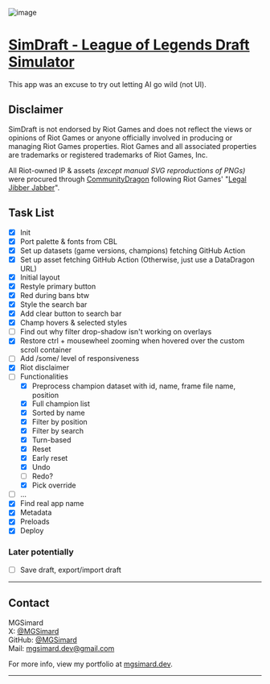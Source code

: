 ![image](https://github.com/user-attachments/assets/95da6b2e-e8b2-462f-9199-1124a37694e4)

# [SimDraft - League of Legends Draft Simulator](https://simdraft.pages.dev/)

This app was an excuse to try out letting AI go wild (not UI).

## Disclaimer

SimDraft is not endorsed by Riot Games and does not reflect the views or opinions of Riot Games or anyone officially involved in producing or managing Riot Games properties. Riot Games and all associated properties are trademarks or registered trademarks of Riot Games, Inc.

All Riot-owned IP & assets _(except manual SVG reproductions of PNGs)_ were procured through [CommunityDragon](https://communitydragon.org/) following Riot Games' "[Legal Jibber Jabber](https://www.riotgames.com/en/legal)".

## Task List

- [x] Init
- [x] Port palette & fonts from CBL
- [x] Set up datasets (game versions, champions) fetching GitHub Action
- [x] Set up asset fetching GitHub Action (Otherwise, just use a DataDragon URL)
- [x] Initial layout
- [x] Restyle primary button
- [x] Red during bans btw
- [x] Style the search bar
- [x] Add clear button to search bar
- [x] Champ hovers & selected styles
- [ ] Find out why filter drop-shadow isn't working on overlays
- [x] Restore ctrl + mousewheel zooming when hovered over the custom scroll container
- [ ] Add /some/ level of responsiveness
- [x] Riot disclaimer
- [ ] Functionalities
  - [x] Preprocess champion dataset with id, name, frame file name, position
  - [x] Full champion list
  - [x] Sorted by name
  - [x] Filter by position
  - [x] Filter by search
  - [x] Turn-based
  - [x] Reset
  - [x] Early reset
  - [x] Undo
  - [ ] Redo?
  - [x] Pick override
- [ ] ...
- [x] Find real app name
- [x] Metadata
- [x] Preloads
- [x] Deploy

### Later potentially

- [ ] Save draft, export/import draft

---

## Contact

MGSimard  
X: [@MGSimard](https://x.com/MGSimard)  
GitHub: [@MGSimard](https://github.com/MGSimard)  
Mail: [mgsimard.dev@gmail.com](mailto:mgsimard.dev@gmail.com)

For more info, view my portfolio at [mgsimard.dev](https://mgsimard.dev).

---
